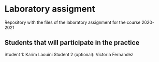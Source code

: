 # Laboratory assigment

Repository with the files of the laboratory assignment for the course 2020-2021

## Students that will participate in the practice

Student 1: Karim Laouini
Student 2 (optional): Victoria Fernandez 
